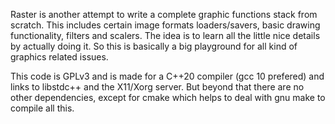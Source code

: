 Raster is another attempt to write a complete graphic functions stack from
scratch. This includes certain image formats loaders/savers, basic drawing
functionality, filters and scalers. The idea is to learn all the little nice
details by actually doing it. So this is basically a big playground for all
kind of graphics related issues.

This code is GPLv3 and is made for a C++20 compiler (gcc 10 prefered) and
links to libstdc++ and the X11/Xorg server. But beyond that there are no
other dependencies, except for cmake which helps to deal with gnu make to
compile all this.
